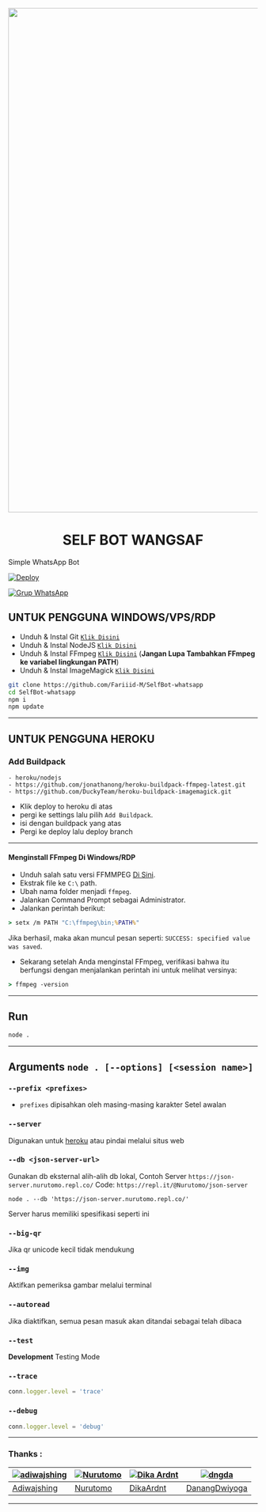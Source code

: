 <p align="center">
	<img src="https://telegra.ph/file/4bcdd8995b95b1e363444.jpg" height="1020"/>
</p>
<h1 align="center">SELF BOT WANGSAF</h1>

Simple WhatsApp Bot

[![Deploy](https://www.herokucdn.com/deploy/button.svg)](https://heroku.com/deploy?template=https://github.com/Fariiid-M/SelfBot-whatsapp)

[![Grup WhatsApp](https://img.shields.io/badge/WhatsApp%20Group-25D366?style=for-the-badge&logo=whatsapp&logoColor=white)](https://chat.whatsapp.com/BzDqJgRFzEECe2IbE4WtOf)

## UNTUK PENGGUNA WINDOWS/VPS/RDP

* Unduh & Instal Git [`Klik Disini`](https://git-scm.com/downloads)
* Unduh & Instal NodeJS [`Klik Disini`](https://nodejs.org/en/download)
* Unduh & Instal FFmpeg [`Klik Disini`](https://ffmpeg.org/download.html) (**Jangan Lupa Tambahkan FFmpeg ke variabel lingkungan PATH**)
* Unduh & Instal ImageMagick [`Klik Disini`](https://imagemagick.org/script/download.php)

```bash
git clone https://github.com/Fariiid-M/SelfBot-whatsapp
cd SelfBot-whatsapp
npm i
npm update 
```

---------

## UNTUK PENGGUNA HEROKU

### Add Buildpack
```
- heroku/nodejs
- https://github.com/jonathanong/heroku-buildpack-ffmpeg-latest.git
- https://github.com/DuckyTeam/heroku-buildpack-imagemagick.git
```
* Klik deploy to heroku di atas
* pergi ke settings lalu pilih `Add Buildpack`.
* isi dengan buildpack yang atas
* Pergi ke deploy lalu deploy branch

---------

  #### Menginstall FFmpeg Di Windows/RDP
* Unduh salah satu versi FFMMPEG [Di Sini](https://ffmpeg.org/download.html).
* Ekstrak file ke `C:\` path.
* Ubah nama folder menjadi `ffmpeg`.
* Jalankan Command Prompt sebagai Administrator.
* Jalankan perintah berikut:
```cmd
> setx /m PATH "C:\ffmpeg\bin;%PATH%"
```
Jika berhasil, maka akan muncul pesan seperti: 
`SUCCESS: specified value was saved`.

* Sekarang setelah Anda menginstal FFmpeg, verifikasi bahwa itu berfungsi dengan menjalankan perintah ini untuk melihat versinya:
```cmd
> ffmpeg -version
```
---------

## Run

```bash
node .
```

---------

## Arguments `node . [--options] [<session name>]`

### `--prefix <prefixes>`

* `prefixes` dipisahkan oleh masing-masing karakter
Setel awalan

### `--server`

Digunakan untuk [heroku](https://heroku.com/) atau pindai melalui situs web

### `--db <json-server-url>`

Gunakan db eksternal alih-alih db lokal, 
Contoh Server `https://json-server.nurutomo.repl.co/`
Code: `https://repl.it/@Nurutomo/json-server`

`node . --db 'https://json-server.nurutomo.repl.co/'`

Server harus memiliki spesifikasi seperti ini

### `--big-qr`

Jika qr unicode kecil tidak mendukung

### `--img`

Aktifkan pemeriksa gambar melalui terminal

### `--autoread`

Jika diaktifkan, semua pesan masuk akan ditandai sebagai telah dibaca

### `--test`

**Development** Testing Mode

### `--trace`

```js
conn.logger.level = 'trace'
```

### `--debug`

```js
conn.logger.level = 'debug'
```

---------

### Thanks :

 [![adiwajshing](https://github.com/adiwajshing.png?size=100)](https://github.com/adiwajshing) | [![Nurutomo](https://github.com/Nurutomo.png?size=100)](https://github.com/Nurutomo) | [![Dika Ardnt](https://github.com/DikaArdnt.png?size=100)](https://github.com/DikaArdnt) | [![dngda](https://github.com/dngda.png?size=100)](https://github.com/dngda)
----|----|----|----
[Adiwajshing](https://github.com/adiwajshing) | [Nurutomo](https://github.com/Nurutomo) | [DikaArdnt](https://github.com/DikaArdnt) | [DanangDwiyoga](https://github.com/dngda)

---------
